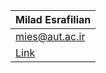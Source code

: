 | Milad Esrafilian                                 |
|--------------------------------------------------|
| mies@aut.ac.ir                                   |
| [Link](https://github.com/mies47/vue-to-do-list) |